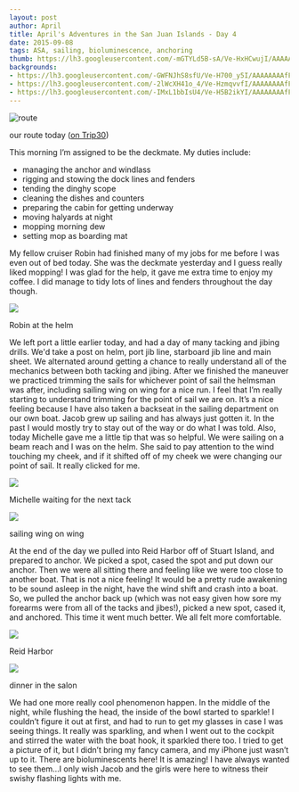 ```yaml
---
layout: post
author: April
title: April's Adventures in the San Juan Islands - Day 4
date: 2015-09-08
tags: ASA, sailing, bioluminescence, anchoring
thumb: https://lh3.googleusercontent.com/-mGTYLd5B-sA/Ve-HxHCwujI/AAAAAAAAfE8/BKKpESm8WPA/s640/blogger-image--1486299367.jpg
backgrounds: 
- https://lh3.googleusercontent.com/-GWFNJhS8sfU/Ve-H700_y5I/AAAAAAAAfFc/VfO-M6RzDgE/s640/blogger-image--1908946416.jpg
- https://lh3.googleusercontent.com/-2lWcXH41o_4/Ve-HzmqvvfI/AAAAAAAAfFE/HtERPIpA60s/s640/blogger-image-199944991.jpg
- https://lh3.googleusercontent.com/-IMxL1bbIsU4/Ve-H5B2ikYI/AAAAAAAAfFU/jH2USYt_EFw/s640/blogger-image-1421476748.jpg
---
```


![route](https://lh3.googleusercontent.com/-hFdplOcI_XI/Ve-f-kBSn8I/AAAAAAAAfF8/AU6QusE2iwA/s640/blogger-image-1098506044.jpg)

our route today ([on Trip30](https://www.trip30.com/shared/2bb465cd-f04f-4483-96eb-6901c17836bf))

This morning I’m assigned to be the deckmate. My duties include: 

- managing the anchor and windlass
- rigging and stowing the dock lines and fenders
- tending the dinghy scope
- cleaning the dishes and counters
- preparing the cabin for getting underway
- moving halyards at night
- mopping morning dew
- setting mop as boarding mat

My fellow cruiser Robin had finished many of my jobs for me before I was even out of bed today. She was the deckmate yesterday and I guess really liked mopping! I was glad for the help, it gave me extra time to enjoy my coffee. I did manage to tidy lots of lines and fenders throughout the day though. 

![](https://lh3.googleusercontent.com/-hGiHEWBki0o/Ve-H2Cll1gI/AAAAAAAAfFM/Cjlctlot4CU/s640/blogger-image--382092758.jpg)

Robin at the helm

We left port a little earlier today, and had a day of many tacking and jibing drills. We'd take a post on helm, port jib line, starboard jib line and main sheet. We alternated around getting a chance to really understand all of the mechanics between both tacking and jibing. After we finished the maneuver we practiced trimming the sails for whichever point of sail the helmsman was after, including sailing wing on wing for a nice run. I feel that I’m really starting to understand trimming for the point of sail we are on. It’s a nice feeling because I have also taken a backseat in the sailing department on our own boat. Jacob grew up sailing and has always just gotten it. In the past I would mostly try to stay out of the way or do what I was told. Also, today Michelle gave me a little tip that was so helpful. We were sailing on a beam reach and I was on the helm. She said to pay attention to the wind touching my cheek, and if it shifted off of my cheek we were changing our point of sail. It really clicked for me. 

![](https://lh3.googleusercontent.com/-GWFNJhS8sfU/Ve-H700_y5I/AAAAAAAAfFc/VfO-M6RzDgE/s640/blogger-image--1908946416.jpg)

Michelle waiting for the next tack

![](https://lh3.googleusercontent.com/-2lWcXH41o_4/Ve-HzmqvvfI/AAAAAAAAfFE/HtERPIpA60s/s640/blogger-image-199944991.jpg)

sailing wing on wing

At the end of the day we pulled into Reid Harbor off of Stuart Island, and prepared to anchor. We picked a spot, cased the spot and put down our anchor. Then we were all sitting there and feeling like we were too close to another boat. That is not a nice feeling! It would be a pretty rude awakening to be sound asleep in the night, have the wind shift and crash into a boat. So, we pulled the anchor back up (which was not easy given how sore my forearms were from all of the tacks and jibes!), picked a new spot, cased it, and anchored. This time it went much better. We all felt more comfortable. 

![](https://lh3.googleusercontent.com/-mGTYLd5B-sA/Ve-HxHCwujI/AAAAAAAAfE8/BKKpESm8WPA/s640/blogger-image--1486299367.jpg)

Reid Harbor

![](https://lh3.googleusercontent.com/-IMxL1bbIsU4/Ve-H5B2ikYI/AAAAAAAAfFU/jH2USYt_EFw/s640/blogger-image-1421476748.jpg)

dinner in the salon

We had one more really cool phenomenon happen. In the middle of the night, while flushing the head, the inside of the bowl started to sparkle! I couldn’t figure it out at first, and had to run to get my glasses in case I was seeing things. It really was sparkling, and when I went out to the cockpit and stirred the water with the boat hook, it sparkled there too. I tried to get a picture of it, but I didn’t bring my fancy camera, and my iPhone just wasn’t up to it. There are bioluminescents here! It is amazing! I have always wanted to see them…I only wish Jacob and the girls were here to witness their swishy flashing lights with me. 
